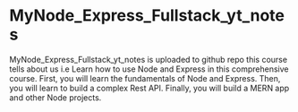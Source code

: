 # MyNode_Express_Fullstack_yt_notes
MyNode_Express_Fullstack_yt_notes is uploaded to github repo this course tells about us
i.e 
Learn how to use Node and Express in this comprehensive course. First, you will learn the fundamentals of Node and Express. Then, you will learn to build a complex Rest API. Finally, you will build a MERN app and other Node projects.
